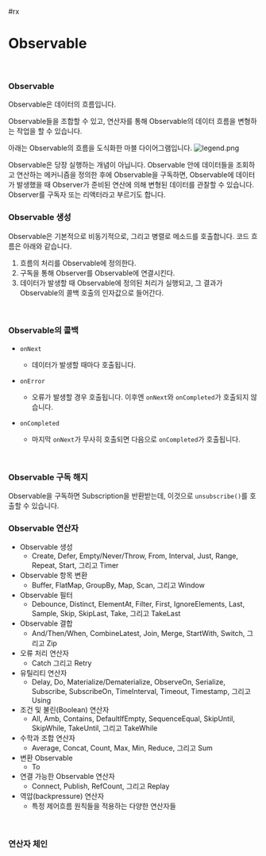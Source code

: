 #rx

# Observable
<br>

### Observable
Observable은 데이터의 흐름입니다.
<br>

Observable들을 조합할 수 있고, 연산자를 통해 Observable의 데이터 흐름을 변형하는 작업을 할 수 있습니다.
<br>

아래는 Observable의 흐름을 도식화한 마블 다이어그램입니다.
![legend.png](http://reactivex.io/assets/operators/legend.png)
<br>

Observable은 당장 실행하는 개념이 아닙니다. Observable 안에 데이터들을 조회하고 연산하는 메커니즘을 정의한 후에 Observable을 구독하면, Observable에 데이터가 발생했을 때 Observer가 준비된 연산에 의해 변형된 데이터를 관찰할 수 있습니다. Observer를 구독자 또는 리액터라고 부르기도 합니다.
<br>

### Observable 생성
Observable은 기본적으로 비동기적으로, 그리고 병렬로 메소드를 호출합니다. 코드 흐름은 아래와 같습니다.
1. 흐름의 처리를 Observable에 정의한다.
2. 구독을 통해 Observer를 Observable에 연결시킨다.
3. 데이터가 발생할 때 Observable에 정의된 처리가 실행되고, 그 결과가 Observable의 콜백 호출의 인자값으로 들어간다.
<br>

### Observable의 콜백
- ```onNext```
	- 데이터가 발생할 때마다 호출됩니다.

- ```onError```
	- 오류가 발생할 경우 호출됩니다. 이후엔 ```onNext```와 ```onCompleted```가 호출되지 않습니다.

- ```onCompleted```
	- 마지막 ```onNext```가 무사히 호출되면 다음으로 ```onCompleted```가 호출됩니다.
<br>

### Observable 구독 해지
Observable을 구독하면 Subscription을 반환받는데, 이것으로 ```unsubscribe()```를 호출할 수 있습니다.
<br>

### Observable 연산자
- Observable 생성
	- Create, Defer, Empty/Never/Throw, From, Interval, Just, Range, Repeat, Start, 그리고 Timer
- Observable 항목 변환
	- Buffer, FlatMap, GroupBy, Map, Scan, 그리고 Window
- Observable 필터
	- Debounce, Distinct, ElementAt, Filter, First, IgnoreElements, Last, Sample, Skip, SkipLast, Take, 그리고 TakeLast
- Observable 결합
	- And/Then/When, CombineLatest, Join, Merge, StartWith, Switch, 그리고 Zip
- 오류 처리 연산자
	- Catch 그리고 Retry
- 유틸리티 연산자
	- Delay, Do, Materialize/Dematerialize, ObserveOn, Serialize, Subscribe, SubscribeOn, TimeInterval, Timeout, Timestamp, 그리고 Using
- 조건 및 불린(Boolean) 연산자
	- All, Amb, Contains, DefaultIfEmpty, SequenceEqual, SkipUntil, SkipWhile, TakeUntil, 그리고 TakeWhile
- 수학과 조합 연산자
	- Average, Concat, Count, Max, Min, Reduce, 그리고 Sum
- 변환 Observable
	- To
- 연결 가능한 Observable 연산자
	- Connect, Publish, RefCount, 그리고 Replay
- 역압(backpressure) 연산자
	- 특정 제어흐름 원칙들을 적용하는 다양한 연산자들
<br>

### 연산자 체인




